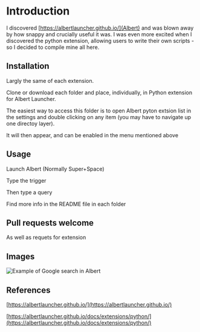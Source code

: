# Introduction
I discovered [https://albertlauncher.github.io/](Albert) and was blown away by how snappy and crucially useful it was. I was even more excited when I discovered the python extension, allowing users to write their own scripts - so I decided to compile mine all here.

## Installation
Largly the same of each extension.

Clone or download each folder and place, individually, in Python extension for Albert Launcher.

The easiest way to access this folder is to open Albert pyton extsion list in the settings and double clicking on any item (you may have to navigate up one directoy layer).

It will then appear, and can be enabled in the menu mentioned above

## Usage
Launch Albert (Normally Super+Space)

Type the trigger

Then type a query

Find more info in the README file in each folder
## Pull requests welcome
As well as requets for extension

## Images
![Example of Google search in Albert](https://user-images.githubusercontent.com/9614541/88280117-2b07ed80-ccdd-11ea-9ac5-d8964ef58457.png)

## References
[https://albertlauncher.github.io/](https://albertlauncher.github.io/)

[https://albertlauncher.github.io/docs/extensions/python/](https://albertlauncher.github.io/docs/extensions/python/)
